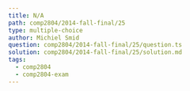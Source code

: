 ```yaml
---
title: N/A
path: comp2804/2014-fall-final/25
type: multiple-choice
author: Michiel Smid
question: comp2804/2014-fall-final/25/question.ts
solution: comp2804/2014-fall-final/25/solution.md
tags:
  - comp2804
  - comp2804-exam
---
```

